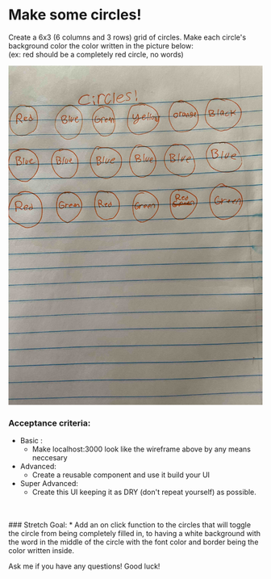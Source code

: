 # Make some circles!

Create a 6x3 (6 columns and 3 rows) grid of circles. Make each circle's background color the color written in the picture below:
<br />
(ex: red should be a completely red circle, no words)

<img src="./public/circles.jpeg"/>

### Acceptance criteria:
* Basic :
  * Make localhost:3000 look like the wireframe above by any means neccesary
* Advanced:
  * Create a reusable component and use it build your UI
* Super Advanced:
  * Create this UI keeping it as DRY (don't repeat yourself) as possible.
<br />
<br />
### Stretch Goal:
  * Add an on click function to the circles that will toggle the circle from being completely filled in, to having a white background with the word in the middle of the circle with the font color and border being the color written inside.

Ask me if you have any questions! Good luck!